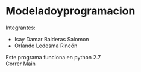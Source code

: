 # Modeladoyprogramacion
Integrantes: 
* Isay Damar Balderas Salomon 
* Orlando Ledesma Rincón 
<p>
Este programa funciona en python 2.7<br>
Correr Main
</p>
